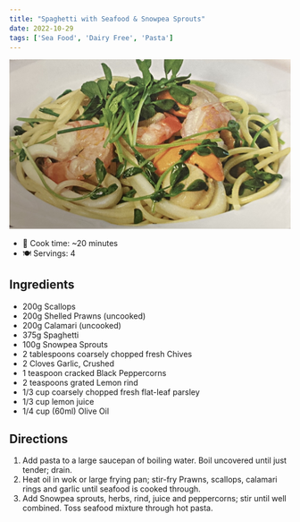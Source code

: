 ```yaml
---
title: "Spaghetti with Seafood & Snowpea Sprouts"
date: 2022-10-29
tags: ['Sea Food', 'Dairy Free', 'Pasta']
---
```


![spaghetti-with-seafood-and-snowpea-sprouts](/recipes/pix/spaghetti-with-seafood-and-snowpea-sprouts.jpeg)

- 🍳 Cook time: ~20 minutes
- 🍽️  Servings: 4

## Ingredients

- 200g Scallops
- 200g Shelled Prawns (uncooked)
- 200g Calamari (uncooked)
- 375g Spaghetti
- 100g Snowpea Sprouts
- 2 tablespoons coarsely chopped fresh Chives
- 2 Cloves Garlic, Crushed
- 1 teaspoon cracked Black Peppercorns
- 2 teaspoons grated Lemon rind
- 1/3 cup coarsely chopped fresh flat-leaf parsley
- 1/3 cup lemon juice
- 1/4 cup (60ml) Olive Oil

## Directions

1. Add pasta to a large saucepan of boiling water. Boil uncovered until just tender; drain.
2. Heat oil in wok or large frying pan; stir-fry Prawns, scallops, calamari rings and garlic until seafood is cooked through.
3. Add Snowpea sprouts, herbs, rind, juice and peppercorns; stir until well combined. Toss seafood mixture through hot pasta.
